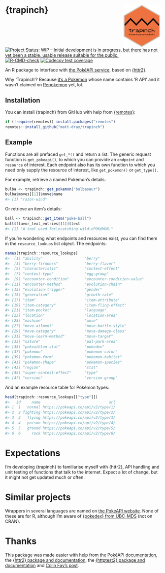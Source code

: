 
<!-- README.md is generated from README.Rmd. Please edit that file -->

# {trapinch} <img src="man/figures/logo.png" align="right" height="138" />

<!-- badges: start -->

[![Project Status: WIP – Initial development is in progress, but there
has not yet been a stable, usable release suitable for the
public.](https://www.repostatus.org/badges/latest/wip.svg)](https://www.repostatus.org/#wip)
[![R-CMD-check](https://github.com/matt-dray/trapinch/workflows/R-CMD-check/badge.svg)](https://github.com/matt-dray/trapinch/actions)
[![Codecov test
coverage](https://codecov.io/gh/matt-dray/trapinch/branch/main/graph/badge.svg)](https://app.codecov.io/gh/matt-dray/trapinch?branch=main)
<!-- badges: end -->

An R package to interface with [the PokéAPI
service](https://pokeapi.co/), based on
[{httr2}](https://httr2.r-lib.org/).

Why ‘Trapinch’? Because [it’s a
Pokémon](https://bulbapedia.bulbagarden.net/wiki/Trapinch_(Pok%C3%A9mon))
whose name contains ‘R API’ and it wasn’t claimed on
[Repokemon](https://cheeaun.github.io/repokemon/) yet, lol.

## Installation

You can install {trapinch} from GitHub with help from
[{remotes}](https://remotes.r-lib.org/):

``` r
if (!require(remotes)) install.packages("remotes")
remotes::install_github("matt-dray/trapinch")
```

## Example

Functions are all prefaced `get_*()` and return a list. The generic
request function is `get_pokeapi()`, to which you can provide an
`endpoint` and `resource` of interest. Each endpoint also has its own
function to which you need only supply the resource of interest, like
`get_pokemon()` or `get_type()`.

For example, retrieve a named Pokémon’s details:

``` r
bulba <- trapinch::get_pokemon("bulbasaur")
bulba$moves[[1]]$move$name
#> [1] "razor-wind"
```

Or retrieve an item’s details:

``` r
ball <- trapinch::get_item("poke-ball")
ball$flavor_text_entries[[1]]$text
#> [1] "A tool used for\ncatching wild\nPOKéMON."
```

If you’re wondering what endpoints and resources exist, you can find
them in the `resource_lookups` list object. The endpoints:

``` r
names(trapinch::resource_lookups)
#>  [1] "ability"                   "berry"                    
#>  [3] "berry-firmness"            "berry-flavor"             
#>  [5] "characteristic"            "contest-effect"           
#>  [7] "contest-type"              "egg-group"                
#>  [9] "encounter-condition"       "encounter-condition-value"
#> [11] "encounter-method"          "evolution-chain"          
#> [13] "evolution-trigger"         "gender"                   
#> [15] "generation"                "growth-rate"              
#> [17] "item"                      "item-attribute"           
#> [19] "item-category"             "item-fling-effect"        
#> [21] "item-pocket"               "language"                 
#> [23] "location"                  "location-area"            
#> [25] "machine"                   "move"                     
#> [27] "move-ailment"              "move-battle-style"        
#> [29] "move-category"             "move-damage-class"        
#> [31] "move-learn-method"         "move-target"              
#> [33] "nature"                    "pal-park-area"            
#> [35] "pokeathlon-stat"           "pokedex"                  
#> [37] "pokemon"                   "pokemon-color"            
#> [39] "pokemon-form"              "pokemon-habitat"          
#> [41] "pokemon-shape"             "pokemon-species"          
#> [43] "region"                    "stat"                     
#> [45] "super-contest-effect"      "type"                     
#> [47] "version"                   "version-group"
```

And an example resource table for Pokémon types:

``` r
head(trapinch::resource_lookups[["type"]])
#>   id     name                               url
#> 1  1   normal https://pokeapi.co/api/v2/type/1/
#> 2  2 fighting https://pokeapi.co/api/v2/type/2/
#> 3  3   flying https://pokeapi.co/api/v2/type/3/
#> 4  4   poison https://pokeapi.co/api/v2/type/4/
#> 5  5   ground https://pokeapi.co/api/v2/type/5/
#> 6  6     rock https://pokeapi.co/api/v2/type/6/
```

# Expectations

I’m developing {trapinch} to familiarise myself with {httr2}, API
handling and unit testing of functions that talk to the internet. Expect
a lot of change, but it might not get updated much or often.

# Similar projects

Wrappers in several languages are named on [the PokéAPI
website](https://pokeapi.co/docs/v2#wrap). None of these are for R,
although I’m aware of [{pokedex} from
UBC-MDS](https://github.com/UBC-MDS/pokedex) (not on CRAN).

# Thanks

This package was made easier with help from [the PokéAPI
documentation](https://pokeapi.co/docs/v2), the [{httr2} package and
documentation](https://httr2.r-lib.org/index.html), the [{httptest2}
package and documentation](https://enpiar.com/httptest2/index.html) and
[Colin Fay’s post](https://colinfay.me/build-api-wrapper-package-r/).
